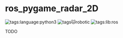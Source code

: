 # ros_pygame_radar_2D

![tags:language:python3](.markdown_tags/tags/language/python3.png)
![tags:cat:robotic](.markdown_tags/tags/cat/robotic.png)
![tags:lib:ros](.markdown_tags/tags/lib/ros.png)

TODO
